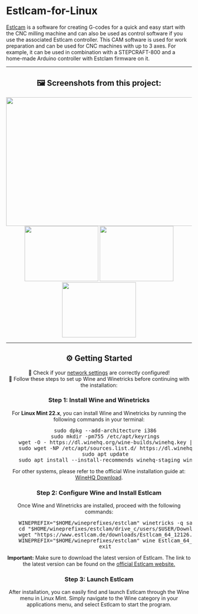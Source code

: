 # Estlcam-for-Linux

<a href="https://www.estlcam.de/">Estlcam</a> is a software for creating G-codes for a quick and easy start with the CNC milling machine and can also be used as control software if you use the associated Estlcam controller. This CAM software is used for work preparation and can be used for CNC machines with up to 3 axes. For example, it can be used in combination with a STEPCRAFT-800 and a home-made Arduino controller with Estclam firmware on it.

---

<div id="estclam-project-screenshots" align="center">
<h2>🖼 Screenshots from this project:</h2>
<img src="https://user-images.githubusercontent.com/79079633/224741741-68e78f5f-8d74-46a7-9c51-b8725448d0d5.png" width="700px" height="350px">
</br>
<img src="https://user-images.githubusercontent.com/79079633/224741750-651bb355-ddae-47eb-bc6c-d96fb39201e5.png" width="200px" height="150px">
<img src="https://user-images.githubusercontent.com/79079633/224741762-ff191dda-a6d2-4ba6-a3ce-02a1e5301527.png" width="200px" height="150px">
<img src="https://user-images.githubusercontent.com/79079633/224741727-65e5ef04-d94d-4a88-bbbf-30991ab7c2cf.png" width="200px" height="150px">
</div>

---

<div id="fusion360-installation" align="center">
  <h2>⚙️ Getting Started</h2>
  🔹 Check if your <a href="https://github.com/cryinkfly/Autodesk-Fusion-360-for-Linux/tree/main/files/extras/network/etc">network settings</a> are correctly configured!<br>
  🔹 Follow these steps to set up Wine and Winetricks before continuing with the installation:

  <h3>Step 1: Install Wine and Winetricks</h3>
  For <strong>Linux Mint 22.x</strong>, you can install Wine and Winetricks by running the following commands in your terminal:
  <pre>
    sudo dpkg --add-architecture i386
    sudo mkdir -pm755 /etc/apt/keyrings
    wget -O - https://dl.winehq.org/wine-builds/winehq.key | sudo gpg --dearmor -o /etc/apt/keyrings/winehq-archive.key -
    sudo wget -NP /etc/apt/sources.list.d/ https://dl.winehq.org/wine-builds/ubuntu/dists/noble/winehq-noble.sources
    sudo apt update
    sudo apt install --install-recommends winehq-staging winetricks</pre>
  
  For other systems, please refer to the official Wine installation guide at: <a href="https://wiki.winehq.org/Download">WineHQ Download</a>.

  <h3>Step 2: Configure Wine and Install Estlcam</h3>
  Once Wine and Winetricks are installed, proceed with the following commands:

  <pre>
    WINEPREFIX="$HOME/wineprefixes/estclam" winetricks -q sandbox
    cd "$HOME/wineprefixes/estclam/drive_c/users/$USER/Downloads"
    wget "https://www.estlcam.de/downloads/Estlcam_64_12126.exe"
    WINEPREFIX="$HOME/wineprefixes/estclam" wine Estlcam_64_12126.exe
    exit</pre>
  
  <p><strong>Important:</strong> Make sure to download the latest version of Estlcam. The link to the latest version can be found on the <a href="https://www.estlcam.de">official Estlcam website.</a></p>

  <h3>Step 3: Launch Estlcam</h3>
  After installation, you can easily find and launch Estlcam through the Wine menu in Linux Mint. Simply navigate to the Wine category in your applications menu, and select Estlcam to start the program.
</div>



